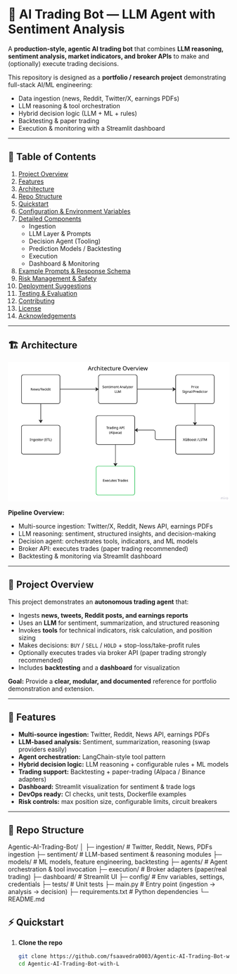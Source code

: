 # 🤖 AI Trading Bot — LLM Agent with Sentiment Analysis

A **production-style, agentic AI trading bot** that combines **LLM reasoning, sentiment analysis, market indicators, and broker APIs** to make and (optionally) execute trading decisions.

This repository is designed as a **portfolio / research project** demonstrating full-stack AI/ML engineering:

- Data ingestion (news, Reddit, Twitter/X, earnings PDFs) 
- LLM reasoning & tool orchestration  
- Hybrid decision logic (LLM + ML + rules)
- Backtesting & paper trading  
- Execution & monitoring with a Streamlit dashboard 

---

## 📑 Table of Contents

1. [Project Overview](#project-overview)  
2. [Features](#features) 
3. [Architecture](#architecture)
4. [Repo Structure](#repo-structure)
5. [Quickstart](#quickstart)       
6. [Configuration & Environment Variables](#configuration--environment-variables) 
7. [Detailed Components](#detailed-components)  
   - Ingestion  
   - LLM Layer & Prompts  
   - Decision Agent (Tooling)  
   - Prediction Models / Backtesting  
   - Execution  
   - Dashboard & Monitoring  
8. [Example Prompts & Response Schema](#example-prompts--response-schema)  
9. [Risk Management & Safety](#risk-management--safety)  
10. [Deployment Suggestions](#deployment-suggestions)  
11. [Testing & Evaluation](#testing--evaluation)  
12. [Contributing](#contributing)  
13. [License](#license)  
14. [Acknowledgements](#acknowledgements)  

---

## 🏗️ Architecture

![Architecture Overview](https://github.com/fsaavedra0003/Agentic-AI-Trading-Bot-with-LLM-reasoning-sentiment-analysis/blob/master/pictures/Architecture_overview.png?raw=true)

**Pipeline Overview:**

- Multi-source ingestion: Twitter/X, Reddit, News API, earnings PDFs  
- LLM reasoning: sentiment, structured insights, and decision-making 
- Decision agent: orchestrates tools, indicators, and ML models  
- Broker API: executes trades (paper trading recommended)  
- Backtesting & monitoring via Streamlit dashboard  

---

## 📘 Project Overview

This project demonstrates an **autonomous trading agent** that:
- Ingests **news, tweets, Reddit posts, and earnings reports**  
- Uses an **LLM** for sentiment, summarization, and structured reasoning
- Invokes **tools** for technical indicators, risk calculation, and position sizing   
- Makes decisions: `BUY` / `SELL` / `HOLD` + stop-loss/take-profit rules  
- Optionally executes trades via broker API (paper trading strongly recommended)  
- Includes **backtesting** and a **dashboard** for visualization  

**Goal:** Provide a **clear, modular, and documented** reference for portfolio demonstration and extension.

---

## 🚀 Features

- **Multi-source ingestion:** Twitter, Reddit, News API, earnings PDFs
- **LLM-based analysis:** Sentiment, summarization, reasoning (swap providers easily)
- **Agent orchestration:** LangChain-style tool pattern  
- **Hybrid decision logic:** LLM reasoning + configurable rules + ML models  
- **Trading support:** Backtesting + paper-trading (Alpaca / Binance adapters) 
- **Dashboard:** Streamlit visualization for sentiment & trade logs  
- **DevOps ready:** CI checks, unit tests, Dockerfile examples 
- **Risk controls:** max position size, configurable limits, circuit breakers  

---

## 📂 Repo Structure

Agentic-AI-Trading-Bot/
│
├─ ingestion/ # Twitter, Reddit, News, PDFs ingestion
├─ sentiment/ # LLM-based sentiment & reasoning modules
├─ models/ # ML models, feature engineering, backtesting
├─ agents/ # Agent orchestration & tool invocation
├─ execution/ # Broker adapters (paper/real trading)
├─ dashboard/ # Streamlit UI
├─ config/ # Env variables, settings, credentials
├─ tests/ # Unit tests
├─ main.py # Entry point (ingestion → analysis → decision)
├─ requirements.txt # Python dependencies
└─ README.md

## ⚡ Quickstart



1. **Clone the repo**
   ```bash
   git clone https://github.com/fsaavedra0003/Agentic-AI-Trading-Bot-with-LLM-reasoning-sentiment-analysis.git
   cd Agentic-AI-Trading-Bot-with-L







